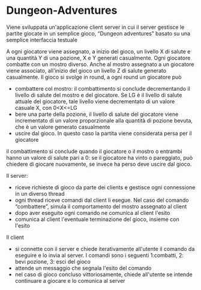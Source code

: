 # Dungeon-Adventures

Viene sviluppata un'applicazione client server in cui il server gestisce le partite giocate in un semplice gioco, “Dungeon adventures” basato su una semplice interfaccia testuale

A ogni giocatore viene assegnato, a inizio del gioco, un livello X di salute e una quantità Y di una pozione, X e Y generati casualmente.
Ogni giocatore combatte con un mostro diverso. Anche al mostro assegnato a un giocatore viene associato, all'inizio del gioco un livello Z di salute generato casualmente.
Il gioco si svolge in round, a ogni round un giocatore può 

- combattere col mostro: il combattimento si conclude decrementando il livello di salute del mostro e del giocatore. Se LG è il livello di salute attuale del giocatore, tale livello viene decrementato di un valore casuale X, con 0<X<=LG
- bere una parte della pozione, il livello di salute del giocatore viene incrementato di un valore proporzionale alla quantità di pozione bevuta, che è un valore generato casualmente 
- uscire dal gioco. In questo caso la partita viene considerata persa per il giocatore 

il combattimento si conclude quando il giocatore o il mostro o entrambi hanno un valore di salute pari a 0: se il giocatore ha vinto o pareggiato, può chiedere di giocare nuovamente, se invece ha perso deve uscire dal gioco.

Il server:
- riceve richieste di gioco da parte dei clients e gestisce ogni connessione in un diverso thread 
- ogni thread riceve comandi dal client li esegue. Nel caso del comando “combattere”, simula il comportamento del mostro assegnato al client 
- dopo aver eseguito ogni comando ne comunica al client l'esito 
- comunica al client l'eventuale terminazione del  gioco, insieme con l'esito 

Il client 
- si connette con il server e chiede iterativamente all'utente il comando da eseguire e lo invia al server. I comandi sono i seguenti 1:combatti, 2: bevi pozione, 3: esci del gioco 
- attende un messaggio che segnala l'esito del comando 
- nel caso di gioco concluso vittoriosamente, chiede all'utente se intende continuare a giocare e lo comunica al server
